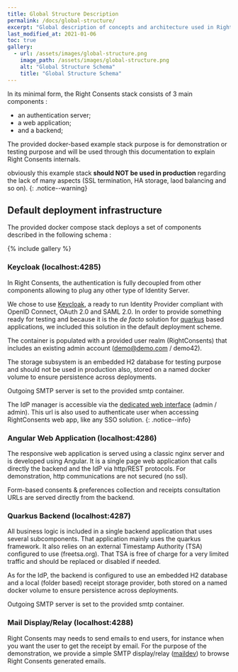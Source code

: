 ```yaml
---
title: Global Structure Description
permalink: /docs/global-structure/
excerpt: "Global description of concepts and architecture used in Right Consents"
last_modified_at: 2021-01-06
toc: true
gallery:
  - url: /assets/images/global-structure.png
    image_path: /assets/images/global-structure.png
    alt: "Global Structure Schema"
    title: "Global Structure Schema"
---
```


In its minimal form, the Right Consents stack consists of 3 main components :
* an authentication server;
* a web application;
* and a backend;

The provided docker-based example stack purpose is for demonstration or testing purpose and will be used through this documentation to explain Right Consents internals.

<i class="fa fa-exclamation-triangle"></i> obviously this example stack **should NOT be used in production** regarding the lack of many aspects (SSL termination, HA storage, laod balancing and so on).
{: .notice--warning}

## Default deployment infrastructure

The provided docker compose stack deploys a set of components described in the following schema :

{% include gallery %}

### Keycloak (localhost:4285)

In Right Consents, the authentication is fully decoupled from other components allowing to plug any other type of Identity Server.

We chose to use [Keycloak](https://www.keycloak.org/), a ready to run Identity Provider compliant with OpenID Connect, OAuth 2.0 and SAML 2.0. In order to provide something ready for testing and because it is the *de facto* solution for [quarkus](https://quarkus.io) based applications, we included this solution in the default deployment scheme.

The container is populated with a provided user realm (RightConsents) that includes an existing admin account (demo@demo.com / demo42).

The storage subsystem is an embedded H2 database for testing purpose and should not be used in production also, stored on a named docker volume to ensure persistence across deployments.

Outgoing SMTP server is set to the provided smtp container.

<i class="fa fa-info-circle"></i> The IdP manager is accessible via the [dedicated web interface](http://localhost:4285/auth) (admin / admin). This url is also used to authenticate user when accessing RightConsents web app, like any SSO solution.
{: .notice--info}

### Angular Web Application (localhost:4286)

The responsive web application is served using a classic nginx server and is developed using Angular. It is a single page web application that calls directly the backend and the IdP via http/REST protocols. For demonstration, http communications are not secured (no ssl).

Form-based consents & preferences collection and receipts consultation URLs are served directly from the backend.

### Quarkus Backend (localhost:4287)

All business logic is included in a single backend application that uses several subcomponents. That application mainly uses the quarkus framework. It also relies on an external Timestamp Authority (TSA) configured to use (freetsa.org). That TSA is free of charge for a very limited traffic and should be replaced or disabled if needed.

As for the IdP, the backend is configured to use an embedded H2 database and a local (folder based) receipt storage provider, both stored on a named docker volume to ensure persistence across deployments.

Outgoing SMTP server is set to the provided smtp container.

### Mail Display/Relay (localhost:4288)

Right Consents may needs to send emails to end users, for instance when you want the user to get the receipt by email. For the purpose of the demonstration, we provide a simple SMTP display/relay ([maildev](https://github.com/maildev/maildev)) to browse Right Consents generated emails.
